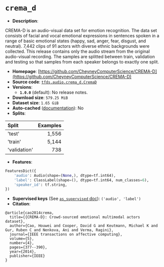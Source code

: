 <div itemscope itemtype="http://schema.org/Dataset">
  <div itemscope itemprop="includedInDataCatalog" itemtype="http://schema.org/DataCatalog">
    <meta itemprop="name" content="TensorFlow Datasets" />
  </div>

  <meta itemprop="name" content="crema_d" />
  <meta itemprop="description" content="&#10;CREMA-D is an audio-visual data set for emotion recognition. The data set&#10;consists of facial and vocal emotional expressions in sentences spoken in a&#10;range of basic emotional states (happy, sad, anger, fear, disgust, and neutral).&#10;7,442 clips of 91 actors with diverse ethnic backgrounds were collected.&#10;This release contains only the audio stream from the original audio-visual&#10;recording.&#10;The samples are splitted between train, validation and testing so that samples &#10;from each speaker belongs to exactly one split.&#10;&#10;&#10;To use this dataset:&#10;&#10;```python&#10;import tensorflow_datasets as tfds&#10;&#10;ds = tfds.load(&#x27;crema_d&#x27;, split=&#x27;train&#x27;)&#10;for ex in ds.take(4):&#10;  print(ex)&#10;```&#10;&#10;See [the guide](https://www.tensorflow.org/datasets/overview) for more&#10;informations on [tensorflow_datasets](https://www.tensorflow.org/datasets).&#10;&#10;" />
  <meta itemprop="url" content="https://www.tensorflow.org/datasets/catalog/crema_d" />
  <meta itemprop="sameAs" content="https://github.com/CheyneyComputerScience/CREMA-D" />
  <meta itemprop="citation" content="&#10;@article{cao2014crema,&#10;  title={{CREMA-D}: Crowd-sourced emotional multimodal actors dataset},&#10;  author={Cao, Houwei and Cooper, David G and Keutmann, Michael K and Gur, Ruben C and Nenkova, Ani and Verma, Ragini},&#10;  journal={IEEE transactions on affective computing},&#10;  volume={5},&#10;  number={4},&#10;  pages={377--390},&#10;  year={2014},&#10;  publisher={IEEE}&#10;}&#10;" />
</div>

# `crema_d`

*   **Description**:

CREMA-D is an audio-visual data set for emotion recognition. The data set
consists of facial and vocal emotional expressions in sentences spoken in a
range of basic emotional states (happy, sad, anger, fear, disgust, and neutral).
7,442 clips of 91 actors with diverse ethnic backgrounds were collected. This
release contains only the audio stream from the original audio-visual recording.
The samples are splitted between train, validation and testing so that samples
from each speaker belongs to exactly one split.

*   **Homepage**:
    [https://github.com/CheyneyComputerScience/CREMA-D](https://github.com/CheyneyComputerScience/CREMA-D)
*   **Source code**:
    [`tfds.audio.crema_d.CremaD`](https://github.com/tensorflow/datasets/tree/master/tensorflow_datasets/audio/crema_d.py)
*   **Versions**:
    *   **`1.0.0`** (default): No release notes.
*   **Download size**: `579.25 MiB`
*   **Dataset size**: `1.65 GiB`
*   **Auto-cached**
    ([documentation](https://www.tensorflow.org/datasets/performances#auto-caching)):
    No
*   **Splits**:

Split        | Examples
:----------- | -------:
'test'       | 1,556
'train'      | 5,144
'validation' | 738

*   **Features**:

```python
FeaturesDict({
    'audio': Audio(shape=(None,), dtype=tf.int64),
    'label': ClassLabel(shape=(), dtype=tf.int64, num_classes=6),
    'speaker_id': tf.string,
})
```

*   **Supervised keys** (See
    [`as_supervised` doc](https://www.tensorflow.org/datasets/api_docs/python/tfds/load#args)):
    `('audio', 'label')`
*   **Citation**:

```
@article{cao2014crema,
  title={{CREMA-D}: Crowd-sourced emotional multimodal actors dataset},
  author={Cao, Houwei and Cooper, David G and Keutmann, Michael K and Gur, Ruben C and Nenkova, Ani and Verma, Ragini},
  journal={IEEE transactions on affective computing},
  volume={5},
  number={4},
  pages={377--390},
  year={2014},
  publisher={IEEE}
}
```
